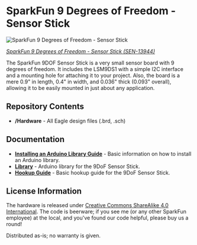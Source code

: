 SparkFun 9 Degrees of Freedom - Sensor Stick
=============================================

![SparkFun 9 Degrees of Freedom - Sensor Stick](https://cdn.sparkfun.com/assets/parts/1/1/6/3/3/13944-01.jpg)

[*SparkFun 9 Degrees of Freedom - Sensor Stick (SEN-13944)*](https://www.sparkfun.com/products/13944)


The SparkFun 9DOF Sensor Stick is a very small sensor board with 9 degrees of freedom.
It includes the LSM9DS1 with a simple I2C interface and a mounting hole for attaching it to your project.
Also, the board is a mere 0.9" in length, 0.4" in width, and 0.036" thick (0.093" overall), allowing it to be easily mounted in just about any application.
 
 Repository Contents
-------------------
* **/Hardware** - All Eagle design files (.brd, .sch)

Documentation
--------------

* **[Installing an Arduino Library Guide](https://learn.sparkfun.com/tutorials/installing-an-arduino-library)** - Basic information on how to install an Arduino library.
* **[Library](https://github.com/sparkfun/SparkFun_LSM9DS1_Arduino_Library)** - Arduino library for the 9DoF Sensor Stick.
* **[Hookup Guide](https://learn.sparkfun.com/tutorials/9dof-sensor-stick-hookup-guide)** - Basic hookup guide for the 9DoF Sensor Stick.
 
License Information
-------------------
The hardware is released under [Creative Commons ShareAlike 4.0 International](https://creativecommons.org/licenses/by-sa/4.0/).
The code is beerware; if you see me (or any other SparkFun employee) at the local, and you've found our code helpful, please buy us a round!

Distributed as-is; no warranty is given.
